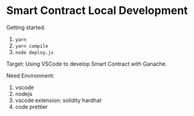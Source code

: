 # Smart Contract Local Development

Getting started.

1. `yarn`
2. `yarn compile`
3. `node deploy.js`

Target: Using VSCode to develop Smart Contract with Ganache.

Need Environment:

1. vscode
2. nodejs
3. vscode extension: solidity hardhat
4. code prettier
